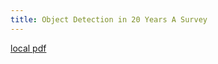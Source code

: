 ```yaml
---
title: Object Detection in 20 Years A Survey
---
```


[local pdf](../../../pdfs/Object%20Detection%20in%2020%20Years%20A%20Survey.pdf)
